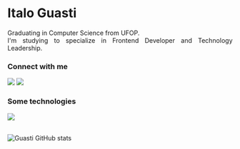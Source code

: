 <h1>
    <span>Italo Guasti</span>
</h1>

<p align="justify">Graduating in Computer Science from UFOP.
<br>
I'm studying to specialize in Frontend Developer and Technology Leadership.</p>

<h3 align="left">Connect with me</h3>
<p align="left">
<a href="https://www.linkedin.com/in/italo-guasti/" target="_blank"><img src="https://img.shields.io/badge/-LinkedIn-black?style=for-the-badge&logo=linkedin&logoColor=white" target="_blank"></a>
<a href = "mailto:italo.gguas@gmail.com"><img src="https://img.shields.io/badge/Gmail-black?style=for-the-badge&logo=gmail&logoColor=white" target=" _blank"></a>

<h3 align="left">Some technologies</h3>
<p align="left">
  <a href="https://skillicons.dev">
    <img src="https://skillicons.dev/icons?i=dart,flutter,html,css,js,react,nodejs,python" />
  </a>
  
  <br>
  <br>
  
![Guasti GitHub stats](https://github-readme-stats.vercel.app/api?username=italoguasti&show_icons=true&theme=radical)
